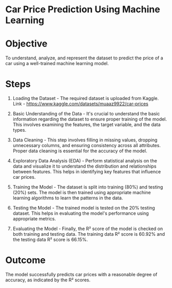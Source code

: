 # Car Price Prediction Using Machine Learning

# Objective
To understand, analyze, and represent the dataset to predict the price of a car using a well-trained machine learning model.

# Steps
1. Loading the Dataset -
The required dataset is uploaded from Kaggle.    Link - https://www.kaggle.com/datasets/muaaz9922/car-prices


3. Basic Understanding of the Data - It's crucial to understand the basic information regarding the dataset to ensure proper training of the model. This involves examining the features, the target variable, and the data types.

4. Data Cleaning - This step involves filling in missing values, dropping unnecessary columns, and ensuring consistency across all attributes. Proper data cleaning is essential for the accuracy of the model.

5. Exploratory Data Analysis (EDA) - Perform statistical analysis on the data and visualize it to understand the distribution and relationships between features. This helps in identifying key features that influence car prices.

6. Training the Model - The dataset is split into training (80%) and testing (20%) sets. The model is then trained using appropriate machine learning algorithms to learn the patterns in the data.

7. Testing the Model - The trained model is tested on the 20% testing dataset. This helps in evaluating the model's performance using appropriate metrics.

8. Evaluating the Model - Finally, the R² score of the model is checked on both training and testing data. The training data R² score is 60.92% and the testing data R² score is 66.15%.
   
# Outcome
The model successfully predicts car prices with a reasonable degree of accuracy, as indicated by the R² scores.
